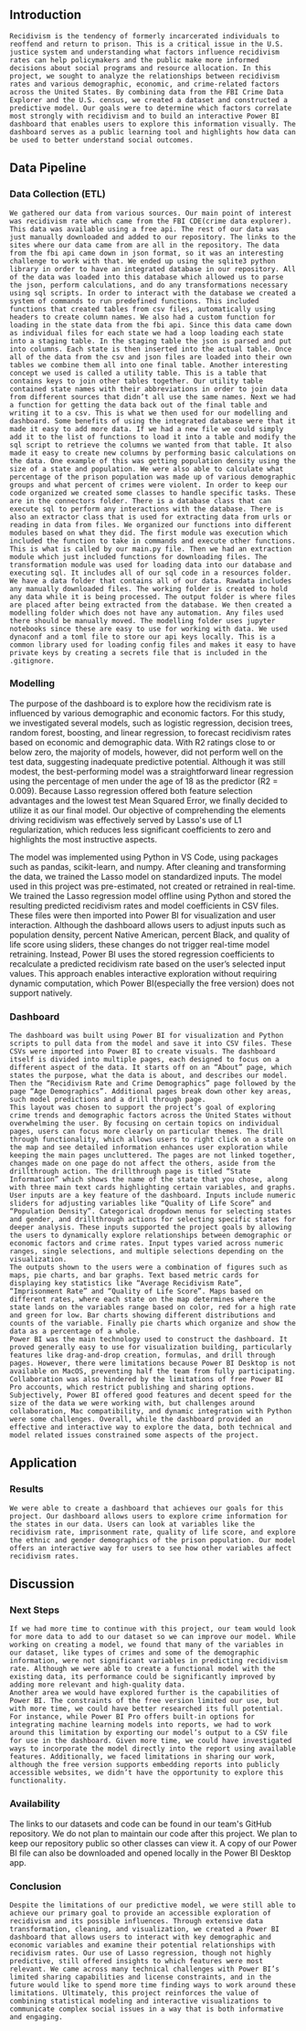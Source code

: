 ## Introduction
	Recidivism is the tendency of formerly incarcerated individuals to reoffend and return to prison. This is a critical issue in the U.S. justice system and understanding what factors influence recidivism rates can help policymakers and the public make more informed decisions about social programs and resource allocation. In this project, we sought to analyze the relationships between recidivism rates and various demographic, economic, and crime-related factors across the United States. By combining data from the FBI Crime Data Explorer and the U.S. census, we created a dataset and constructed a predictive model. Our goals were to determine which factors correlate most strongly with recidivism and to build an interactive Power BI dashboard that enables users to explore this information visually. The dashboard serves as a public learning tool and highlights how data can be used to better understand social outcomes.
## Data Pipeline
### Data Collection (ETL)
	We gathered our data from various sources. Our main point of interest was recidivism rate which came from the FBI CDE(crime data explorer). This data was available using a free api. The rest of our data was just manually downloaded and added to our repository. The links to the sites where our data came from are all in the repository. The data from the fbi api came down in json format, so it was an interesting challenge to work with that. We ended up using the sqlite3 python library in order to have an integrated database in our repository. All of the data was loaded into this database which allowed us to parse the json, perform calculations, and do any transformations necessary using sql scripts. In order to interact with the database we created a system of commands to run predefined functions. This included functions that created tables from csv files, automatically using headers to create column names. We also had a custom function for loading in the state data from the fbi api. Since this data came down as individual files for each state we had a loop loading each state into a staging table. In the staging table the json is parsed and put into columns. Each state is then inserted into the actual table. Once all of the data from the csv and json files are loaded into their own tables we combine them all into one final table. Another interesting concept we used is called a utility table. This is a table that contains keys to join other tables together. Our utility table contained state names with their abbreviations in order to join data from different sources that didn’t all use the same names. Next we had a function for getting the data back out of the final table and writing it to a csv. This is what we then used for our modelling and dashboard. Some benefits of using the integrated database were that it made it easy to add more data. If we had a new file we could simply add it to the list of functions to load it into a table and modify the sql script to retrieve the columns we wanted from that table. It also made it easy to create new columns by performing basic calculations on the data. One example of this was getting population density using the size of a state and population. We were also able to calculate what percentage of the prison population was made up of various demographic groups and what percent of crimes were violent. In order to keep our code organized we created some classes to handle specific tasks. These are in the connectors folder. There is a database class that can execute sql to perform any interactions with the database. There is also an extractor class that is used for extracting data from urls or reading in data from files. We organized our functions into different modules based on what they did. The first module was execution which included the function to take in commands and execute other functions. This is what is called by our main.py file. Then we had an extraction module which just included functions for downloading files. The transformation module was used for loading data into our database and executing sql. It includes all of our sql code in a resources folder. We have a data folder that contains all of our data. Rawdata includes any manually downloaded files. The working folder is created to hold any data while it is being processed. The output folder is where files are placed after being extracted from the database. We then created a modelling folder which does not have any automation. Any files used there should be manually moved. The modelling folder uses jupyter notebooks since these are easy to use for working with data. We used dynaconf and a toml file to store our api keys locally. This is a common library used for loading config files and makes it easy to have private keys by creating a secrets file that is included in the .gitignore. 
### Modelling
The purpose of the dashboard is to explore how the recidivism rate is influenced by various demographic and economic factors. For this study, we investigated several models, such as logistic regression, decision trees, random forest, boosting, and linear regression, to forecast recidivism rates based on economic and demographic data. With R2 ratings close to or below zero, the majority of models, however, did not perform well on the test data, suggesting inadequate predictive potential. Although it was still modest, the best-performing model was a straightforward linear regression using the percentage of men under the age of 18 as the predictor (R2 = 0.009). Because Lasso regression offered both feature selection advantages and the lowest test Mean Squared Error, we finally decided to utilize it as our final model. Our objective of comprehending the elements driving recidivism was effectively served by Lasso's use of L1 regularization, which reduces less significant coefficients to zero and highlights the most instructive aspects.

The model was implemented using Python in VS Code, using packages such as pandas, scikit-learn, and numpy. After cleaning and transforming the data, we trained the Lasso model on standardized inputs. The model used in this project was pre-estimated, not created or retrained in real-time. We trained the Lasso regression model offline using Python and stored the resulting predicted recidivism rates and model coefficients in CSV files. These files were then imported into Power BI for visualization and user interaction. Although the dashboard allows users to adjust inputs such as population density, percent Native American, percent Black, and quality of life score using sliders, these changes do not trigger real-time model retraining. Instead, Power BI uses the stored regression coefficients to recalculate a predicted recidivism rate based on the user’s selected input values. This approach enables interactive exploration without requiring dynamic computation, which Power BI(especially the free version) does not support natively.    


### Dashboard
	The dashboard was built using Power BI for visualization and Python scripts to pull data from the model and save it into CSV files. These CSVs were imported into Power BI to create visuals. The dashboard itself is divided into multiple pages, each designed to focus on a different aspect of the data. It starts off on an “About” page, which states the purpose, what the data is about, and describes our model. Then the “Recidivism Rate and Crime Demographics” page followed by the page “Age Demographics”. Additional pages break down other key areas, such model predictions and a drill through page. 
	This layout was chosen to support the project’s goal of exploring crime trends and demographic factors across the United States without overwhelming the user. By focusing on certain topics on individual pages, users can focus more clearly on particular themes. The drill through functionality, which allows users to right click on a state on the map and see detailed information enhances user exploration while keeping the main pages uncluttered. The pages are not linked together, changes made on one page do not affect the others, aside from the drillthrough action. The drillthrough page is titled “State Information” which shows the name of the state that you chose, along with three main text cards highlighting certain variables, and graphs.
	User inputs are a key feature of the dashboard. Inputs include numeric sliders for adjusting variables like “Quality of Life Score” and “Population Density”. Categorical dropdown menus for selecting states and gender, and drillthrough actions for selecting specific states for deeper analysis. These inputs supported the project goals by allowing the users to dynamically explore relationships between demographic or economic factors and crime rates. Input types varied across numeric ranges, single selections, and multiple selections depending on the visualization.
	The outputs shown to the users were a combination of figures such as maps, pie charts, and bar graphs. Text based metric cards for displaying key statistics like “Average Recidivism Rate”, “Imprisonment Rate” and “Quality of Life Score”. Maps based on different rates, where each state on the map determines where the state lands on the variables range based on color, red for a high rate and green for low. Bar charts showing different distributions and counts of the variable. Finally pie charts which organize and show the data as a percentage of a whole.
	Power BI was the main technology used to construct the dashboard. It proved generally easy to use for visualization building, particularly features like drag-and-drop creation, formulas, and drill through pages. However, there were limitations because Power BI Desktop is not available on MacOS, preventing half the team from fully participating. Collaboration was also hindered by the limitations of free Power BI Pro accounts, which restrict publishing and sharing options. 
	Subjectively, Power BI offered good features and decent speed for the size of the data we were working with, but challenges around collaboration, Mac compatibility, and dynamic integration with Python were some challenges. Overall, while the dashboard provided an effective and interactive way to explore the data, both technical and model related issues constrained some aspects of the project.
## Application
### Results
	We were able to create a dashboard that achieves our goals for this project. Our dashboard allows users to explore crime information for the states in our data. Users can look at variables like the recidivism rate, imprisonment rate, quality of life score, and explore the ethnic and gender demographics of the prison population. Our model offers an interactive way for users to see how other variables affect recidivism rates.
## Discussion
### Next Steps
	If we had more time to continue with this project, our team would look for more data to add to our dataset so we can improve our model. While working on creating a model, we found that many of the variables in our dataset, like types of crimes and some of the demographic information, were not significant variables in predicting recidivism rate. Although we were able to create a functional model with the existing data, its performance could be significantly improved by adding more relevant and high-quality data.
	Another area we would have explored further is the capabilities of Power BI. The constraints of the free version limited our use, but with more time, we could have better researched its full potential. For instance, while Power BI Pro offers built-in options for integrating machine learning models into reports, we had to work around this limitation by exporting our model’s output to a CSV file for use in the dashboard. Given more time, we could have investigated ways to incorporate the model directly into the report using available features. Additionally, we faced limitations in sharing our work, although the free version supports embedding reports into publicly accessible websites, we didn’t have the opportunity to explore this functionality.
### Availability
The links to our datasets and code can be found in our team's GitHub repository. We do not plan to maintain our code after this project. We plan to keep our repository public so other classes can view it. A copy of our Power BI file can also be downloaded and opened locally in the Power BI Desktop app. 
### Conclusion
	Despite the limitations of our predictive model, we were still able to achieve our primary goal to provide an accessible exploration of recidivism and its possible influences. Through extensive data transformation, cleaning, and visualization, we created a Power BI dashboard that allows users to interact with key demographic and economic variables and examine their potential relationships with recidivism rates. Our use of Lasso regression, though not highly predictive, still offered insights to which features were most relevant. We came across many technical challenges with Power BI’s limited sharing capabilities and license constraints, and in the future would like to spend more time finding ways to work around these limitations. Ultimately, this project reinforces the value of combining statistical modeling and interactive visualizations to communicate complex social issues in a way that is both informative and engaging.
